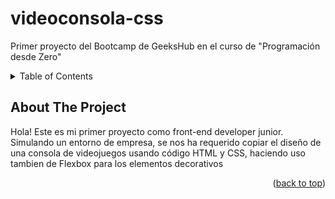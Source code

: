 # videoconsola-css
Primer proyecto del Bootcamp de GeeksHub en el curso de "Programación desde Zero"


<!-- TABLE OF CONTENTS -->
<details>
  <summary>Table of Contents</summary>
  <ol>
    <li>
      <a href="#about-the-project">About The Project</a>
    </li>
    <li><a href="#license">License</a></li>
    <li><a href="#contact">Contact</a></li>
  </ol>
</details>


## About The Project


Hola! Este es mi primer proyecto como front-end developer junior. Simulando un entorno de empresa, se nos ha requerido copiar el diseño de una consola de videojuegos usando código HTML y CSS, haciendo uso tambien de Flexbox para los elementos decorativos

<p align="right">(<a href="#readme-top">back to top</a>)</p>

